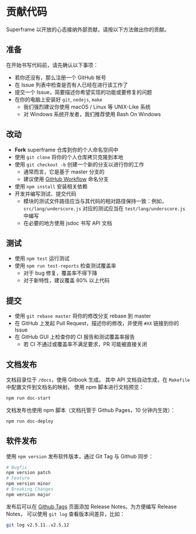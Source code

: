 # 贡献代码

Superframe 以开放的心态接纳外部贡献，请按以下方法做出你的贡献。

## 准备

在开始书写代码前，请先确认以下事项：

* 若你还没有，那么注册一个 GitHub 帐号
* 在 Issue 列表中检查是否有人已经在进行该工作了
* 提交一个 Issue，简要描述你希望实现的功能或要修复的问题
* 在你的电脑上安装好 `git`, `nodejs`, `make`
  * 我们强烈建议你使用 macOS / Linux 等 UNIX-Like 系统
  * 对 Windows 系统开发者，我们推荐使用 Bash On Windows

## 改动

* **Fork** superframe 仓库到你的个人命名空间中
* 使用 `git clone` 将你的个人仓库拷贝克隆到本地
* 使用 `git checkout -b` 创建一个新的分支以进行你的工作
  * 通常而言，它是基于 master 分支的
  * 建议使用 [GitHub Workflow](https://guides.github.com/introduction/flow/) 命名分支
* 使用 `npm install` 安装相关依赖
* 开发并编写测试、提交代码
  * 模块的测试文件路径应当与其代码的相对路径保持一致：例如，`src/lang/underscore.js` 对应的测试应当在 `test/lang/underscore.js` 中编写
  * 在必要的地方使用 jsdoc 书写 API 文档

## 测试

* 使用 `npm test` 运行测试
* 使用 `npm run test-reports` 检查测试覆盖率
  * 对于 bug 修复，覆盖率不得下降
  * 对于新特性，建议覆盖 80% 以上代码

## 提交

- 使用 `git rebase master` 将你的修改分支 rebase 到 master
- 在 GitHub 上发起 Pull Request，描述你的修改，并使用 `#XX` 链接到你的 Issue
- 在 GitHub GUI 上检查你的 CI 报告和测试覆盖率报告
  - 若 CI 不通过或覆盖率不满足要求，PR 可能被直接关闭

## 文档发布

文档目录位于 `/docs`，使用 Gitbook 生成。
其中 API 文档自动生成，在 `Makefile` 中配置文件到文档名的映射。
使用 npm 脚本进行文档预览：

```bash
npm run doc-start
```

文档发布也使用 npm 脚本（文档托管于 Github Pages，10 分钟内生效）：

```bash
npm run doc-deploy
```

## 软件发布

使用 `npm version` 发布软件版本，通过 Git Tag 与 Github 同步：

```bash
# Bugfix
npm version patch
# Feature
npm version minor
# Breaking Changes
npm version major
```

发布后可以在 [Github Tags][tags] 页面添加 Release Notes。为方便编写 Release Notes，
可以使用 `git log` 查看版本间差异，比如：

```bash
git log v2.5.11..v2.5.12
```

[tags]: https://github.com/searchfe/superframe/tags
